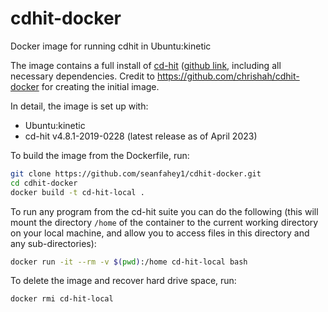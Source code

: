 # cdhit-docker
Docker image for running cdhit in Ubuntu:kinetic

The image contains a full install of [cd-hit](https://sites.google.com/view/cd-hit) ([github link](https://github.com/weizhongli/cdhit), including all necessary dependencies. Credit to https://github.com/chrishah/cdhit-docker for creating the initial image. 

In detail, the image is set up with:
 - Ubuntu:kinetic
 - cd-hit v4.8.1-2019-0228 (latest release as of April 2023)

To build the image from the Dockerfile, run:
```bash
git clone https://github.com/seanfahey1/cdhit-docker.git
cd cdhit-docker
docker build -t cd-hit-local .
```

To run any program from the cd-hit suite you can do the following (this will mount the directory `/home` of the container to the current working directory on your local machine, and allow you to access files in this directory and any sub-directories):
```bash
docker run -it --rm -v $(pwd):/home cd-hit-local bash
```

To delete the image and recover hard drive space, run:
```bash
docker rmi cd-hit-local
```
